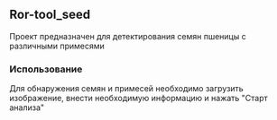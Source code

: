 ## Ror-tool_seed
Проект предназначен для детектирования семян пшеницы с различными примесями

### Использование

Для обнаружения семян и примесей необходимо загрузить изображение, внести необходимую информацию и нажать "Старт анализа"

